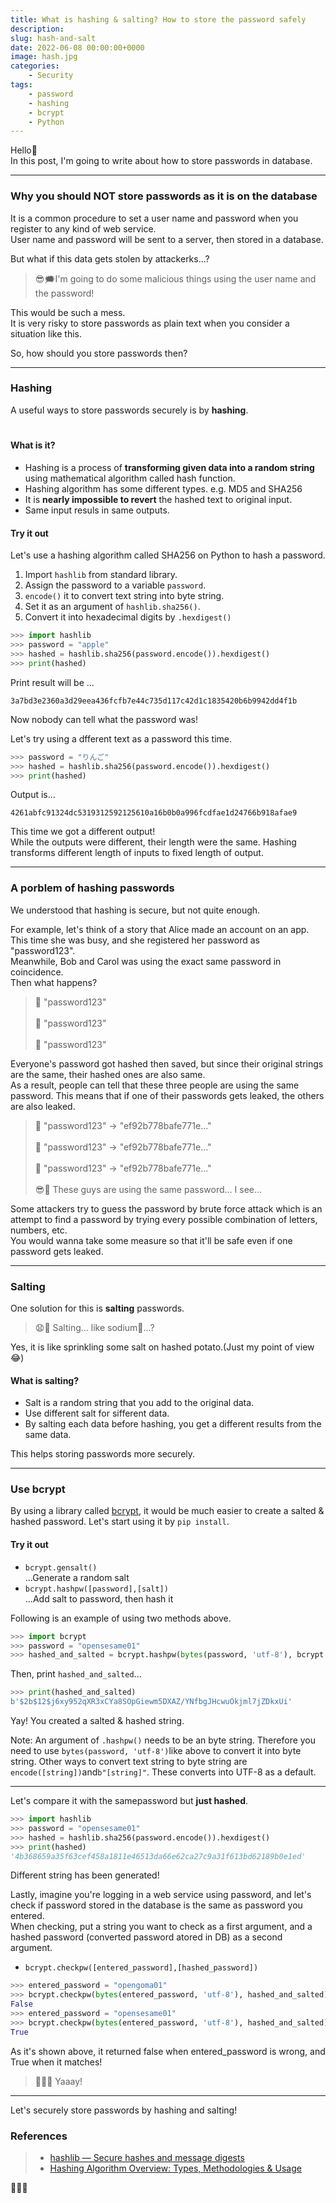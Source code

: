 ```yaml
---
title: What is hashing & salting? How to store the password safely
description: 
slug: hash-and-salt
date: 2022-06-08 00:00:00+0000
image: hash.jpg
categories:
    - Security
tags:
    - password
    - hashing
    - bcrypt
    - Python
---
```


Hello🌱  
In this post, I'm going to write about how to store passwords in database.

***
### Why you should NOT store passwords as it is on the database
It is a common procedure to set a user name and password when you register to any kind of web service.  
User name and password will be sent to a server, then stored in a database.  

But what if this data gets stolen by attackerks...?

> 😎🗯I'm going to do some malicious things using the user name and the password!

This would be such a mess.  
It is very risky to store passwords as plain text when you consider a situation like this. 

So, how should you store passwords then? 
***

### Hashing
A useful ways to store passwords securely is by **hashing**.  
　　　
#### What is it?
- Hashing is a process of **transforming given data into a random string** using mathematical algorithm called hash function. 
- Hashing algorithm has some different types. e.g. MD5 and SHA256
- It is **nearly impossible to revert** the hashed text to original input.
- Same input resuls in same outputs.  
  
#### Try it out
Let's use a hashing algorithm called SHA256 on Python to hash a password.  
1. Import `hashlib` from standard library.  
2. Assign the password to a variable `password`.
3. `encode()` it to convert text string into byte string.
4. Set it as an argument of `hashlib.sha256()`.   
5. Convert it into hexadecimal digits by `.hexdigest()`
```python {.scroll}
>>> import hashlib
>>> password = "apple"
>>> hashed = hashlib.sha256(password.encode()).hexdigest()
>>> print(hashed)
```
Print result will be ...
```
3a7bd3e2360a3d29eea436fcfb7e44c735d117c42d1c1835420b6b9942dd4f1b
```

Now nobody can tell what the password was!  

Let's try using a dfferent text as a password this time.  
```python
>>> password = "りんご"
>>> hashed = hashlib.sha256(password.encode()).hexdigest()
>>> print(hashed)
```
Output is...
```
4261abfc91324dc5319312592125610a16b0b0a996fcdfae1d24766b918afae9
```
This time we got a different output!  
While the outputs were different, their length were the same. Hashing transforms different length of inputs to fixed length of output.

***
### A porblem of hashing passwords
We understood that hashing is secure, but not quite enough.  

For example, let's think of a story that Alice made an account on an app.  
This time she was busy, and she registered her password as "password123".  
Meanwhile, Bob and Carol was using the exact same password in coincidence.  
Then what happens?

>👩 "password123"<br>  
>👨 "password123"<br>  
>👵 "password123"<br>  

Everyone's password got hashed then saved, but since their original strings are the same, their hashed ones are also same.  
As a result, people can tell that these three people are using the same password. This means that if one of their passwords gets leaked, the others are also leaked.

>👩 "password123"  →  "ef92b778bafe771e..."<br>  
>👨 "password123"  →  "ef92b778bafe771e..."<br>   
>👵 "password123"  →  "ef92b778bafe771e..."<br>    
>😎💭 These guys are using the same password... I see...
 
Some attackers try to guess the password by brute force attack which is an attempt to find a password by trying every possible combination of letters, numbers, etc.  
You would wanna take some measure so that it'll be safe even if one password gets leaked.

***
### Salting
One solution for this is **salting** passwords.
>😧💭 Salting... like sodium🧂...?  

Yes, it is like sprinkling some salt on hashed potato.(Just my point of view😂)

#### What is salting?
 - Salt is a random string that you add to the original data.
 - Use different salt for sifferent data.
 - By salting each data before hashing, you get a different results from the same data.

This helps storing passwords more securely.
***
### Use bcrypt
By using a library called [bcrypt](https://pypi.org/project/bcrypt/), it would be much easier to create a salted & hashed password. Let's start using it by `pip install`. 
#### Try it out
- `bcrypt.gensalt()`  
...Generate a random salt 
- `bcrypt.hashpw([password],[salt])`  
...Add salt to password, then hash it

Following is an example of using two methods above.
```python
>>> import bcrypt
>>> password = "opensesame01"
>>> hashed_and_salted = bcrypt.hashpw(bytes(password, 'utf-8'), bcrypt.gensalt())
```

Then, print `hashed_and_salted`...

```python
>>> print(hashed_and_salted)
b'$2b$12$j6xy952qXR3xCYa8SOpGiewm5DXAZ/YNfbgJHcwuOkjml7jZDkxUi'
```
Yay! You created a salted & hashed string.  

Note: An argument of `.hashpw()` needs to be an byte string. Therefore you need to use `bytes(password, 'utf-8')`like above to convert it into byte string.
Other ways to convert text string to byte string are `encode([string])`and`b"[string]"`. These converts into UTF-8 as a default.
***
Let's compare it with the samepassword but **just hashed**.
```python
>>> import hashlib
>>> password = "opensesame01"
>>> hashed = hashlib.sha256(password.encode()).hexdigest()
>>> print(hashed)
'4b368659a35f63cef458a1811e46513da66e62ca27c9a31f613bd62189b0e1ed'
```
Different string has been generated!  

Lastly, imagine you're logging in a web service using password, and let's check if password stored in the database is the same as password you entered.  
When checking, put a string you want to check as a first argument, and a hashed password (converted password atored in DB) as a second argument.  
- `bcrypt.checkpw([entered_password],[hashed_password])`

```python
>>> entered_password = "opengoma01"
>>> bcrypt.checkpw(bytes(entered_password, 'utf-8'), hashed_and_salted)
False
>>> entered_password = "opensesame01"
>>> bcrypt.checkpw(bytes(entered_password, 'utf-8'), hashed_and_salted)
True
```
As it's shown above, it returned false when entered_password is wrong, and True when it matches!

> 👩👨👵 Yaaay!

***  
Let's securely store passwords by hashing and salting!
  
### References
>- [hashlib — Secure hashes and message digests](https://docs.python.org/3/library/hashlib.html)  
>- [Hashing Algorithm Overview: Types, Methodologies & Usage](https://www.okta.com/identity-101/hashing-algorithms/#:~:text=A%20hashing%20algorithm%20is%20a,and%20decoded%20by%20anyone%20else.)

🍔🧂🍟
